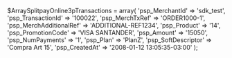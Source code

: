 $ArraySplitpayOnline3pTransactions = array(
    'psp_MerchantId' => 'sdk_test',
    'psp_TransactionId' => '100022',
    'psp_MerchTxRef' => 'ORDER1000-1',
    'psp_MerchAdditionalRef' => 'ADDITIONAL-REF1234',
    'psp_Product' => '14',
    'psp_PromotionCode' => 'VISA SANTANDER',
    'psp_Amount' => '15050',
    'psp_NumPayments' => '1',
    'psp_Plan' => 'PlanZ',
    'psp_SoftDescriptor' => 'Compra Art 15',
    'psp_CreatedAt' => '2008-01-12 13:05:35-03:00'
);
